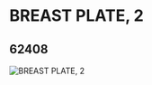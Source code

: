 # BREAST PLATE, 2
## 62408
![BREAST PLATE, 2](https://lc-www-live-s.legocdn.com/media/bricks/5/2/4522052.jpg)